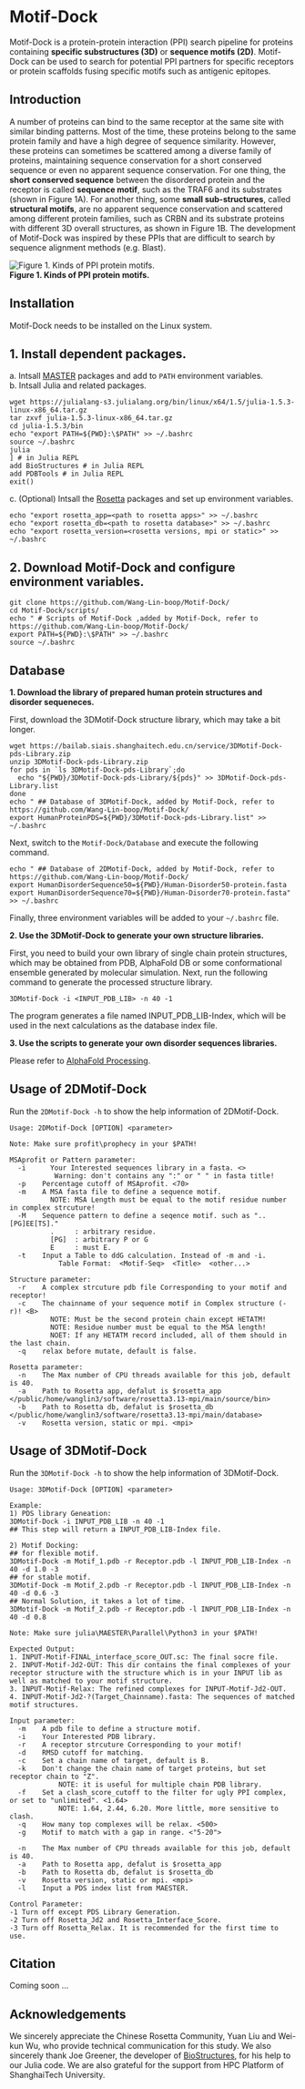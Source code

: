 # Motif-Dock
Motif-Dock is a protein-protein interaction (PPI) search pipeline for proteins containing **specific substructures (3D)** or **sequence motifs (2D)**. Motif-Dock can be used to search for potential PPI partners for specific receptors or protein scaffolds fusing specific motifs such as antigenic epitopes.  


Introduction
----

A number of proteins can bind to the same receptor at the same site with similar binding patterns. Most of the time, these proteins belong to the same protein family and have a high degree of sequence similarity. However, these proteins can sometimes be scattered among a diverse family of proteins, maintaining sequence conservation for a short conserved sequence or even no apparent sequence conservation. For one thing, the **short conserved sequence** between the disordered protein and the receptor is called **sequence motif**, such as the TRAF6 and its substrates (shown in Figure 1A). For another thing, some **small sub-structures**, called **structural motifs**, are no apparent sequence conservation and scattered among different protein families, such as CRBN and its substrate proteins with different 3D overall structures, as shown in Figure 1B. The development of Motif-Dock was inspired by these PPIs that are difficult to search by sequence alignment methods (e.g. Blast).  

![**Figure 1. Kinds of PPI protein motifs.**](https://user-images.githubusercontent.com/58931275/174751397-d529dfaf-f970-43f2-a0fe-0f3d99c006f7.png)  
**Figure 1. Kinds of PPI protein motifs.**  

Installation
----
Motif-Dock needs to be installed on the Linux system.  

## 1. Install dependent packages.  
a. Intsall [MASTER](https://grigoryanlab.org/index.php?sec=download&soft=MASTER) packages and add to `PATH` environment variables.   
b. Intsall Julia and related packages.   
```  
wget https://julialang-s3.julialang.org/bin/linux/x64/1.5/julia-1.5.3-linux-x86_64.tar.gz
tar zxvf julia-1.5.3-linux-x86_64.tar.gz  
cd julia-1.5.3/bin
echo "export PATH=${PWD}:\$PATH" >> ~/.bashrc
source ~/.bashrc
julia
] # in Julia REPL
add BioStructures # in Julia REPL
add PDBTools # in Julia REPL
exit()
```
c. (Optional) Intsall the [Rosetta](https://www.rosettacommons.org/docs/latest/build_documentation/Build-Documentation) packages and set up environment variables.  
```
echo "export rosetta_app=<path to rosetta apps>" >> ~/.bashrc
echo "export rosetta_db=<path to rosetta database>" >> ~/.bashrc
echo "export rosetta_version=<rosetta versions, mpi or static>" >> ~/.bashrc
```  
## 2. Download Motif-Dock and configure environment variables.   
```
git clone https://github.com/Wang-Lin-boop/Motif-Dock/
cd Motif-Dock/scripts/
echo " # Scripts of Motif-Dock ,added by Motif-Dock, refer to https://github.com/Wang-Lin-boop/Motif-Dock/
export PATH=${PWD}:\$PATH" >> ~/.bashrc
source ~/.bashrc
```

Database
----
**1. Download the library of prepared human protein structures and disorder sequeneces.**

First, download the 3DMotif-Dock structure library, which may take a bit longer.  
```
wget https://bailab.siais.shanghaitech.edu.cn/service/3DMotif-Dock-pds-Library.zip
unzip 3DMotif-Dock-pds-Library.zip
for pds in `ls 3DMotif-Dock-pds-Library`;do
  echo "${PWD}/3DMotif-Dock-pds-Library/${pds}" >> 3DMotif-Dock-pds-Library.list
done
echo " ## Database of 3DMotif-Dock, added by Motif-Dock, refer to https://github.com/Wang-Lin-boop/Motif-Dock/
export HumanProteinPDS=${PWD}/3DMotif-Dock-pds-Library.list" >> ~/.bashrc
```
Next, switch to the ``Motif-Dock/Database`` and execute the following command.
```
echo " ## Database of 2DMotif-Dock, added by Motif-Dock, refer to https://github.com/Wang-Lin-boop/Motif-Dock/
export HumanDisorderSequence50=${PWD}/Human-Disorder50-protein.fasta 
export HumanDisorderSequence70=${PWD}/Human-Disorder70-protein.fasta" >> ~/.bashrc
```
Finally, three environment variables will be added to your ``~/.bashrc`` file.

**2. Use the 3DMotif-Dock to generate your own structure libraries.**

  First, you need to build your own library of single chain protein structures, which may be obtained from PDB, AlphaFold DB or some conformational ensemble generated by molecular simulation. Next, run the following command to generate the processed structure library.  
```
3DMotif-Dock -i <INPUT_PDB_LIB> -n 40 -1 
```
  The program generates a file named INPUT_PDB_LIB-Index, which will be used in the next calculations as the database index file.  

**3. Use the scripts to generate your own disorder sequences libraries.**

Please refer to [AlphaFold Processing](https://github.com/Wang-Lin-boop/AlphaFoldDB_Processing).   

Usage of 2DMotif-Dock
----

Run the `2DMotif-Dock -h` to show the help information of 2DMotif-Dock.
```
Usage: 2DMotif-Dock [OPTION] <parameter>

Note: Make sure profit\prophecy in your $PATH!

MSAprofit or Pattern parameter:
  -i      Your Interested sequences library in a fasta. <>
           Warning: don't contains any ":" or " " in fasta title!
  -p    Percentage cutoff of MSAprofit. <70>
  -m    A MSA fasta file to define a sequence motif.
          NOTE: MSA Length must be equal to the motif residue number in complex strcuture!
  -M    Sequence pattern to define a seqence motif. such as "..[PG]EE[TS]."
          .     : arbitrary residue.
          [PG]  : arbitrary P or G
          E     : must E.
  -t    Input a Table to ddG calculation. Instead of -m and -i.
            Table Format:  <Motif-Seq>  <Title>  <other...>

Structure parameter:
  -r    A complex strcuture pdb file Corresponding to your motif and receptor!
  -c    The chainname of your sequence motif in Complex structure (-r)! <B>
          NOTE: Must be the second protein chain except HETATM!
          NOTE: Residue number must be equal to the MSA length!
          NOET: If any HETATM record included, all of them should in the last chain.
  -q    relax before mutate, default is false.

Rosetta parameter:
  -n    The Max number of CPU threads available for this job, default is 40.
  -a    Path to Rosetta app, defalut is $rosetta_app </public/home/wanglin3/software/rosetta3.13-mpi/main/source/bin>
  -b    Path to Rosetta db, defalut is $rosetta_db </public/home/wanglin3/software/rosetta3.13-mpi/main/database>
  -v    Rosetta version, static or mpi. <mpi>
```

Usage of 3DMotif-Dock
----

Run the `3DMotif-Dock -h` to show the help information of 3DMotif-Dock.
```
Usage: 3DMotif-Dock [OPTION] <parameter>

Example:
1) PDS library Geneation:
3DMotif-Dock -i INPUT_PDB_LIB -n 40 -1
## This step will return a INPUT_PDB_LIB-Index file.

2) Motif Docking:
## for flexible motif.
3DMotif-Dock -m Motif_1.pdb -r Receptor.pdb -l INPUT_PDB_LIB-Index -n 40 -d 1.0 -3
## for stable motif.
3DMotif-Dock -m Motif_2.pdb -r Receptor.pdb -l INPUT_PDB_LIB-Index -n 40 -d 0.6 -3
## Normal Solution, it takes a lot of time.
3DMotif-Dock -m Motif_2.pdb -r Receptor.pdb -l INPUT_PDB_LIB-Index -n 40 -d 0.8

Note: Make sure julia\MAESTER\Parallel\Python3 in your $PATH!

Expected Output:
1. INPUT-Motif-FINAL_interface_score_OUT.sc: The final socre file.
2. INPUT-Motif-Jd2-OUT: This dir contains the final complexes of your receptor structure with the structure which is in your INPUT lib as well as matched to your motif structure.
3. INPUT-Motif-Relax: The refined complexes for INPUT-Motif-Jd2-OUT.
4. INPUT-Motif-Jd2-?(Target_Chainname).fasta: The sequences of matched motif structures.

Input parameter:
  -m    A pdb file to define a structure motif.
  -i    Your Interested PDB library.
  -r    A receptor strcuture Corresponding to your motif!
  -d    RMSD cutoff for matching.
  -c    Set a chain name of target, default is B.
  -k    Don't change the chain name of target proteins, but set receptor chain to "Z".
            NOTE: it is useful for multiple chain PDB library.
  -f    Set a clash_score_cutoff to the filter for ugly PPI complex, or set to "unlimited". <1.64>
            NOTE: 1.64, 2.44, 6.20. More little, more sensitive to clash.
  -q    How many top complexes will be relax. <500>
  -g    Motif to match with a gap in range. <"5-20">

  -n    The Max number of CPU threads available for this job, default is 40.
  -a    Path to Rosetta app, defalut is $rosetta_app
  -b    Path to Rosetta db, defalut is $rosetta_db
  -v    Rosetta version, static or mpi. <mpi>
  -l    Input a PDS index list from MAESTER.

Control Parameter:
-1 Turn off except PDS Library Generation.
-2 Turn off Rosetta_Jd2 and Rosetta_Interface_Score.
-3 Turn off Rosetta_Relax. It is recommended for the first time to use.
```

Citation
----
Coming soon ...

Acknowledgements
----
We sincerely appreciate the Chinese Rosetta Community, Yuan Liu and Wei-kun Wu, who provide technical communication for this study. We also sincerely thank Joe Greener, the developer of [BioStructures](https://github.com/BioJulia/BioStructures.jl), for his help to our Julia code. We are also grateful for the support from HPC Platform of ShanghaiTech University.
